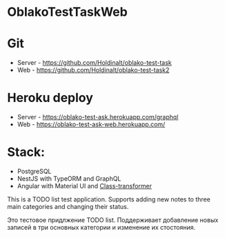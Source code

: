 # OblakoTestTaskWeb

# Git
+ Server - https://github.com/Holdinalt/oblako-test-task
+ Web - https://github.com/Holdinalt/oblako-test-task2

# Heroku deploy
+ Server - https://oblako-test-ask.herokuapp.com/graphql
+ Web - https://oblako-test-ask-web.herokuapp.com/

# Stack:
+ PostgreSQL
+ NestJS with TypeORM and GraphQL
+ Angular with Material UI and [Class-transformer](https://github.com/typestack/class-transformer)

This is a TODO list test application. Supports adding new notes to three main categories and changing their status.

Это тестовое придлжение TODO list. Поддерживает добавление новых записей в три основных категории и изменение их стостояния.
